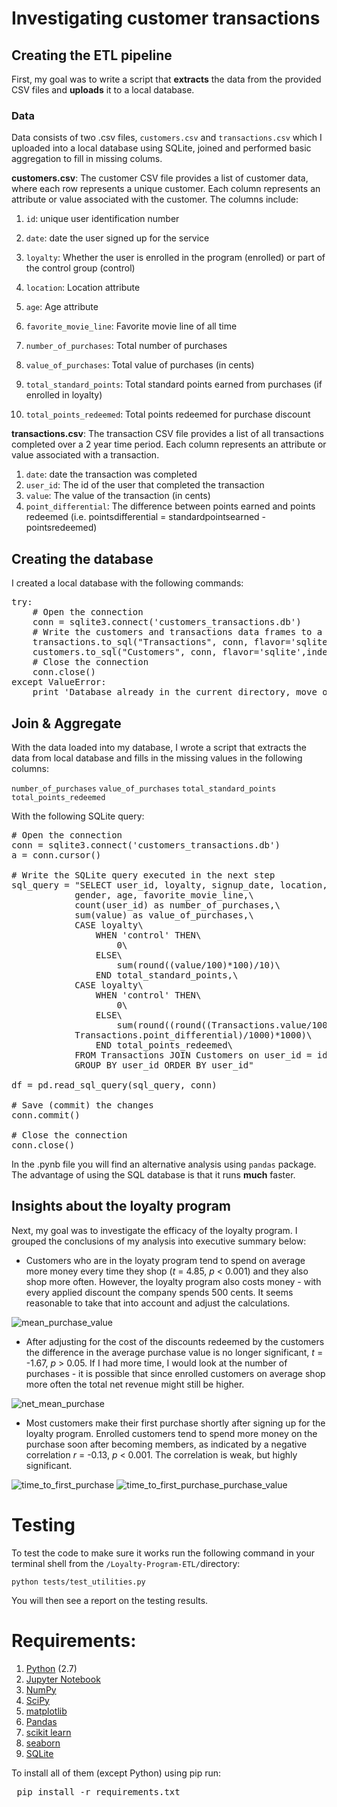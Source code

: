 # Investigating customer transactions

## Creating the ETL pipeline

First, my goal was to write a script that __extracts__ the data from the provided CSV files and __uploads__ it to a local database.

### Data

Data consists of two .csv files, <code>customers.csv</code> and <code>transactions.csv</code> which I uploaded into a local database using SQLite, joined and performed basic aggregation to fill in missing colums. 

__customers.csv__: The customer CSV file provides a list of customer data, where each row represents a unique customer. Each column represents an attribute or value associated with the customer. The columns include:

1. <code>id</code>: unique user identification number

2. <code>date</code>: date the user signed up for the service

3. <code>loyalty</code>: Whether the user is enrolled in the program (enrolled) or part of the control group (control)

4. <code>location</code>: Location attribute

5. <code>age</code>: Age attribute

6. <code>favorite_movie_line</code>: Favorite movie line of all time

7. <code>number_of_purchases</code>: Total number of purchases

8. <code>value_of_purchases</code>: Total value of purchases (in cents)

9. <code>total_standard_points</code>: Total standard points earned from purchases (if enrolled in loyalty)

10. <code>total_points_redeemed</code>: Total points redeemed for purchase discount

__transactions.csv__: The transaction CSV file provides a list of all transactions completed over a 2 year time period. Each column represents an attribute or value associated with a transaction.

1. <code>date</code>: date the transaction was completed
2. <code>user_id</code>: The id of the user that completed the transaction
3. <code>value</code>: The value of the transaction (in cents)
4. <code>point_differential</code>: The difference between points earned and points redeemed (i.e. pointsdifferential = standardpointsearned - pointsredeemed)

## Creating the database

I created a local database with the following commands:

<pre>
try:
    # Open the connection
    conn = sqlite3.connect('customers_transactions.db')
    # Write the customers and transactions data frames to a local database
    transactions.to_sql("Transactions", conn, flavor='sqlite',index=False)
    customers.to_sql("Customers", conn, flavor='sqlite',index=False)
    # Close the connection
    conn.close()
except ValueError:
    print 'Database already in the current directory, move on.'
</pre>

## Join & Aggregate

With the data loaded into my database, I wrote a script that extracts the data from local database and fills in the missing values in the following columns:

<code>number_of_purchases</code>
<code>value_of_purchases</code>
<code>total_standard_points</code>
<code>total_points_redeemed</code>

With the following SQLite query:

<pre>
# Open the connection
conn = sqlite3.connect('customers_transactions.db')
a = conn.cursor()

# Write the SQLite query executed in the next step
sql_query = "SELECT user_id, loyalty, signup_date, location,\
            gender, age, favorite_movie_line,\
            count(user_id) as number_of_purchases,\
            sum(value) as value_of_purchases,\
            CASE loyalty\
                WHEN 'control' THEN\
                    0\
                ELSE\
                    sum(round((value/100)*100)/10)\
                END total_standard_points,\
            CASE loyalty\
                WHEN 'control' THEN\
                    0\
                ELSE\
                    sum(round((round((Transactions.value/100)*100)/10 - \
            Transactions.point_differential)/1000)*1000)\
                END total_points_redeemed\
            FROM Transactions JOIN Customers on user_id = id\
            GROUP BY user_id ORDER BY user_id"

df = pd.read_sql_query(sql_query, conn)

# Save (commit) the changes
conn.commit()

# Close the connection
conn.close()
</pre>

In the .pynb file you will find an alternative analysis using <code>pandas</code> package. The advantage of using the SQL database is that it runs __much__ faster.

## Insights about the loyalty program

Next, my goal was to investigate the efficacy of the loyalty program. I grouped the conclusions of my analysis into executive summary below:

- Customers who are in the loyaty program tend to spend on average more money every time they shop (*t* = 4.85, *p* < 0.001) and they also shop more often. However, the loyalty program also costs money - with every applied discount the company spends 500 cents. It seems reasonable to take that into account and adjust the calculations.

![mean_purchase_value](images/mean_purchase_value.png)

- After adjusting for the cost of the discounts redeemed by the customers the difference in the average purchase value is no longer significant, *t* = -1.67, *p* > 0.05. If I had more time, I would look at the number of purchases - it is possible that since enrolled customers on average shop more often the total net revenue might still be higher.

![net_mean_purchase](images/net_mean_purchase.png)

- Most customers make their first purchase shortly after signing up for the loyalty program. Enrolled customers tend to spend more money on the purchase soon after becoming members, as indicated by a negative correlation *r* = -0.13, *p* < 0.001. The correlation is weak, but highly significant. 

![time_to_first_purchase](images/time_to_first_purchase.png)
![time_to_first_purchase_purchase_value](images/time_to_first_purchase_purchase_value.png)

# Testing

To test the code to make sure it works run the following command in your terminal shell from the <code>/Loyalty-Program-ETL/</code>directory:

    python tests/test_utilities.py    

You will then see a report on the testing results.

# Requirements:

1. <a href="https://www.python.org/"> Python</a> (2.7)
2. <a href="http://jupyter.org/">Jupyter Notebook</a>
3. <a href="http://www.numpy.org/">NumPy</a>
4. <a href="http://www.scipy.org/">SciPy</a>
5. <a href="http://matplotlib.org/">matplotlib</a>
6. <a href="http://pandas.pydata.org">Pandas</a>
7. <a href="http://scikit-learn.org/stable/">scikit learn</a>
8. <a href="http://seaborn.pydata.org">seaborn</a>
9. <a href="https://www.sqlite.org">SQLite</a>

To install all of them (except Python) using pip run:
<pre>
 pip install -r requirements.txt
</pre>

